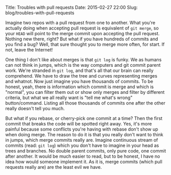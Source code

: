 Title: Troubles with pull requests
Date: 2015-02-27 22:00
Slug: blog/troubles-with-pull-requests


Imagine two repos with a pull request from one to another. What you're actually
doing when accepting pull request is equivalent of `git merge`, so your `HEAD`
will point to the merge commit upon accepting the pull request.  Nothing new
there, right? But what if you have hundreds of commits and you find a bug?
Well, that sure thought you to merge more often, for start. If not, leave the
Internet!

One thing I don't like about merges is that `git log` is funky. We as humans can
not think in jumps, which is the way computers and git commit parent work. We're
stranded in `git log`, and that's all that our brain can really comprehend. We
have to draw the tree and curves representing merges and whatnot. Now just
imagine you have thousands of commits. To be honest, yeah, there is information
which commit is merge and which is "normal", you can filter them out or show
only merges and filter by different criteria, but what we all really want is
"tell me what's wrong" button/command. Listing all those thousands of commits
one after the other really doesn't tell you much.

But what if you rebase, or cherry-pick one commit at a time? Then the first
commit that breaks the code will be spotted right away. Yes, it's more painful
because some conflicts you're having with rebase don't show up when doing merge.
The reason to do it is that you really don't want to think in jumps, which merge
commits really are. Imagine continuous stream of commits (read: `git log`) which
you don't have to imagine in your head as trees and branches. No double parent
commits, only pure code, one commit after another. It would be much easier to
read, but to be honest, I have no idea how would someone implement it. As it is,
merge commits (which pull requests really are) are the least evil we have.
